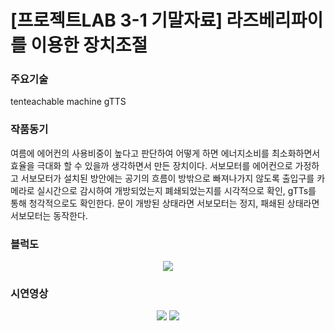 # [프로젝트LAB 3-1 기말자료] 라즈베리파이를 이용한 장치조절

### 주요기술
tenteachable machine
gTTS

### 작품동기
여름에 에어컨의 사용비중이 높다고 판단하여 어떻게 하면 에너지소비를 최소화하면서 효율을 극대화 할 수 있을까 생각하면서 
만든 장치이다. 서보모터를 에어컨으로 가정하고 서보모터가 설치된 방안에는 공기의 흐름이 방밖으로 빠져나가지 않도록 출입구를 
카메라로 실시간으로 감시하여 개방되었는지 폐쇄되었는지를 시각적으로 확인, gTTs를 통해 청각적으로도 확인한다. 문이 개방된 상태라면
서보모터는 정지, 패쇄된 상태라면 서보모터는 동작한다.

### 블럭도
<p align="center">
<img src="https://user-images.githubusercontent.com/61779129/174603516-b23c90dd-4188-46e6-beeb-7e820713674f.PNG">
</p>

### 시연영상
<p align="center">
<img src="https://user-images.githubusercontent.com/61779129/174593139-22e175c3-1435-4af8-8c7b-ecccdb52d200.gif">
<img src="https://user-images.githubusercontent.com/61779129/174593278-88d29684-80a0-428e-b189-33e628bb367c.gif">
</p>
